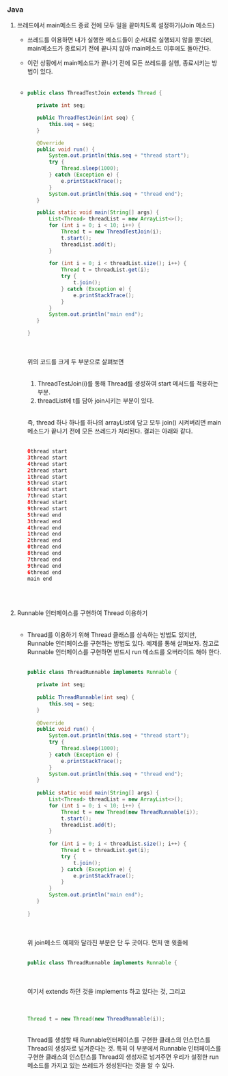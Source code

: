 ### Java

1. 쓰레드에서 main메소드 종료 전에 모두 일을 끝마치도록 설정하기(Join 메소드)<br>

   - 쓰레드를 이용하면 내가 실행한 메소드들이 순서대로 실행되지 않을 뿐더러, main메소드가 종료되기 전에 끝나지 않아 main메소드 이후에도 돌아간다.

   - 이런 상황에서 main메소드가 끝나기 전에 모든 쓰레드를 실행, 종료시키는 방법이 있다.<br><br>

   - ```java
     public class ThreadTestJoin extends Thread {
     
     	private int seq;
     
     	public ThreadTestJoin(int seq) {
     		this.seq = seq;
     	}
     
     	@Override
     	public void run() {
     		System.out.println(this.seq + "thread start");
     		try {
     			Thread.sleep(1000);
     		} catch (Exception e) {
     			e.printStackTrace();
     		}
     		System.out.println(this.seq + "thread end");
     	}
     
     	public static void main(String[] args) {
     		List<Thread> threadList = new ArrayList<>();
     		for (int i = 0; i < 10; i++) {
     			Thread t = new ThreadTestJoin(i);
     			t.start();
     			threadList.add(t);
     		}
     		
     		for (int i = 0; i < threadList.size(); i++) {
     			Thread t = threadList.get(i);
     			try {
     				t.join();
     			} catch (Exception e) {
     				e.printStackTrace();
     			}
     		}
     		System.out.println("main end");
     	}
     
     }
     
     ```

     <br><br>위의 코드를 크게 두 부분으로 살펴보면 <br><br>

     1. ThreadTestJoin(i)를 통해 Thread를 생성하여 start 메서드를 적용하는 부분.
     2. threadList에 t를 담아 join시키는 부분이 있다.<br><br>

     즉, thread 하나 하나를 하나의 arrayList에 담고 모두 join() 시켜버리면 main메소드가 끝나기 전에 모든 쓰레드가 처리된다. 결과는 아래와 같다.<br><br>

     ```java
     0thread start
     3thread start
     4thread start
     2thread start
     1thread start
     5thread start
     6thread start
     7thread start
     8thread start
     9thread start
     5thread end
     3thread end
     4thread end
     1thread end
     2thread end
     0thread end
     8thread end
     7thread end
     9thread end
     6thread end
     main end
     ```

     <br><br>

2. Runnable 인터페이스를 구현하여 Thread 이용하기<br><br>

   - Thread를 이용하기 위해 Thread 클래스를 상속하는 방법도 있지만, Runnable 인터페이스를 구현하는 방법도 있다. 예제를 통해 살펴보자. 참고로 Runnable 인터페이스를 구현하면 반드시 run 메소드를 오버라이드 해야 한다.<br><br>

     ```java
     public class ThreadRunnable implements Runnable {
     
     	private int seq;
     	
     	public ThreadRunnable(int seq) {
     		this.seq = seq;
     	}
     	
     	@Override
     	public void run() {
     		System.out.println(this.seq + "thread start");
     		try {
     			Thread.sleep(1000);
     		} catch (Exception e) {
     			e.printStackTrace();
     		}
     		System.out.println(this.seq + "thread end");
     	}
     	
     	public static void main(String[] args) {
     		List<Thread> threadList = new ArrayList<>();
     		for (int i = 0; i < 10; i++) {
     			Thread t = new Thread(new ThreadRunnable(i));
     			t.start();
     			threadList.add(t);
     		}
     		
     		for (int i = 0; i < threadList.size(); i++) {
     			Thread t = threadList.get(i);
     			try {
     				t.join();
     			} catch (Exception e) {
     				e.printStackTrace();
     			}
     		}
     		System.out.println("main end");
     	}
     	
     }
     ```

     <br><br>위 join메소드 예제와 달라진 부분은 단 두 곳이다. 먼저 맨 윗줄에<br><br>

     ```java
     public class ThreadRunnable implements Runnable {
     ```

     <br><br>여기서 extends 하던 것을 implements 하고 있다는 것, 그리고<br><br><br>

     ```java
     Thread t = new Thread(new ThreadRunnable(i));
     ```

     <br>Thread를 생성할 때 Runnable인터페이스를 구현한 클래스의 인스턴스를 Thread의 생성자로 넘겨준다는 것. 특히 이 부분에서 Runnable 인터페이스를 구현한 클래스의 인스턴스를 Thread의 생성자로 넘겨주면 우리가 설정한 run 메소드를 가지고 있는 쓰레드가 생성된다는 것을 알 수 있다.